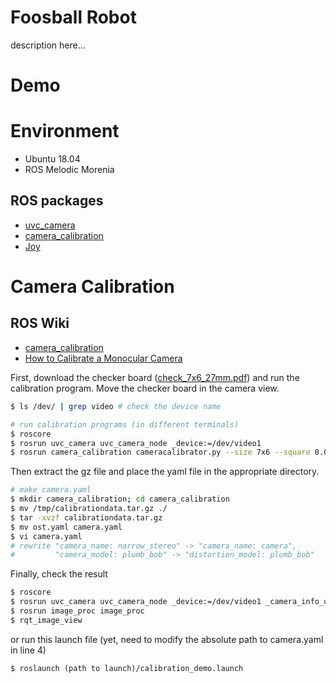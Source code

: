 # Foosball Robot
description here...

# Demo

# Environment

- Ubuntu 18.04
- ROS Melodic Morenia

## ROS packages

- [uvc_camera](http://wiki.ros.org/uvc_camera)
- [camera_calibration](http://wiki.ros.org/camera_calibration)
- [Joy](http://wiki.ros.org/joy)

# Camera Calibration

## ROS Wiki
- [camera_calibration](http://wiki.ros.org/camera_calibration)
- [How to Calibrate a Monocular Camera](http://wiki.ros.org/camera_calibration/Tutorials/MonocularCalibration)


First, download the checker board ([check_7x6_27mm.pdf](http://wiki.ros.org/turtlebot_kinect_arm_calibration/Tutorials/CalibratingKinectToTurtleBotArm?action=AttachFile&do=view&target=check_7x6_27mm.pdf)) and run the calibration program. Move the checker board in the camera view.

```bash
$ ls /dev/ | grep video # check the device name

# run calibration programs (in different terminals)
$ roscore
$ rosrun uvc_camera uvc_camera_node _device:=/dev/video1
$ rosrun camera_calibration cameracalibrator.py --size 7x6 --square 0.027 image:=/image_raw
```

Then extract the gz file and place the yaml file in the appropriate directory.

```bash
# make camera.yaml
$ mkdir camera_calibration; cd camera_calibration
$ mv /tmp/calibrationdata.tar.gz ./
$ tar -xvzf calibrationdata.tar.gz
$ mv ost.yaml camera.yaml
$ vi camera.yaml 
# rewrite "camera_name: narrow_stereo" -> "camera_name: camera", 
#         "camera_model: plumb_bob" -> "distortion_model: plumb_bob"
```

Finally, check the result

```bash
$ roscore
$ rosrun uvc_camera uvc_camera_node _device:=/dev/video1 _camera_info_url:=file://$PWD/camera_calibration/camera.yaml
$ rosrun image_proc image_proc
$ rqt_image_view
```

or run this launch file (yet, need to modify the absolute path to camera.yaml in line 4)
```
$ roslaunch (path to launch)/calibration_demo.launch
```